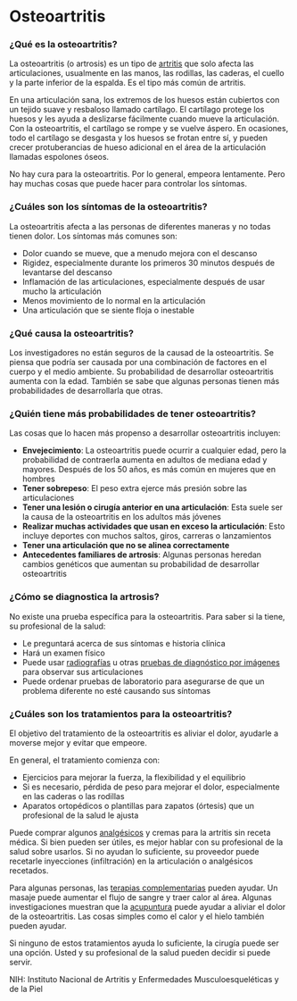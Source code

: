 Osteoartritis
=============


### ¿Qué es la osteoartritis?


La osteoartritis (o artrosis) es un tipo de [artritis](https://medlineplus.gov/spanish/arthritis.html) que solo afecta las articulaciones, usualmente en las manos, las rodillas, las caderas, el cuello y la parte inferior de la espalda. Es el tipo más común de artritis.


En una articulación sana, los extremos de los huesos están cubiertos con un tejido suave y resbaloso llamado cartílago. El cartílago protege los huesos y les ayuda a deslizarse fácilmente cuando mueve la articulación. Con la osteoartritis, el cartílago se rompe y se vuelve áspero. En ocasiones, todo el cartílago se desgasta y los huesos se frotan entre sí, y pueden crecer protuberancias de hueso adicional en el área de la articulación llamadas espolones óseos.


No hay cura para la osteoartritis. Por lo general, empeora lentamente. Pero hay muchas cosas que puede hacer para controlar los síntomas.


### ¿Cuáles son los síntomas de la osteoartritis?


La osteoartritis afecta a las personas de diferentes maneras y no todas tienen dolor. Los síntomas más comunes son:


* Dolor cuando se mueve, que a menudo mejora con el descanso
* Rigidez, especialmente durante los primeros 30 minutos después de levantarse del descanso
* Inflamación de las articulaciones, especialmente después de usar mucho la articulación
* Menos movimiento de lo normal en la articulación
* Una articulación que se siente floja o inestable


### ¿Qué causa la osteoartritis?


Los investigadores no están seguros de la causad de la osteoartritis. Se piensa que podría ser causada por una combinación de factores en el cuerpo y el medio ambiente. Su probabilidad de desarrollar osteoartritis aumenta con la edad. También se sabe que algunas personas tienen más probabilidades de desarrollarla que otras.


### ¿Quién tiene más probabilidades de tener osteoartritis?


Las cosas que lo hacen más propenso a desarrollar osteoartritis incluyen:


* **Envejecimiento**: La osteoartritis puede ocurrir a cualquier edad, pero la probabilidad de contraerla aumenta en adultos de mediana edad y mayores. Después de los 50 años, es más común en mujeres que en hombres
* **Tener sobrepeso**: El peso extra ejerce más presión sobre las articulaciones
* **Tener una lesión o cirugía anterior en una articulación**: Esta suele ser la causa de la osteoartritis en los adultos más jóvenes
* **Realizar muchas actividades que usan en exceso la articulación**: Esto incluye deportes con muchos saltos, giros, carreras o lanzamientos
* **Tener una articulación que no se alinea correctamente**
* **Antecedentes familiares de artrosis**: Algunas personas heredan cambios genéticos que aumentan su probabilidad de desarrollar osteoartritis


### ¿Cómo se diagnostica la artrosis?


No existe una prueba específica para la osteoartritis. Para saber si la tiene, su profesional de la salud:


* Le preguntará acerca de sus síntomas e historia clínica
* Hará un examen físico
* Puede usar [radiografías](https://medlineplus.gov/spanish/xrays.html)  u otras [pruebas de diagnóstico por imágenes](https://medlineplus.gov/spanish/diagnosticimaging.html) para observar sus articulaciones
* Puede ordenar pruebas de laboratorio para asegurarse de que un problema diferente no esté causando sus síntomas


### ¿Cuáles son los tratamientos para la osteoartritis?


El objetivo del tratamiento de la osteoartritis es aliviar el dolor, ayudarle a moverse mejor y evitar que empeore.


En general, el tratamiento comienza con:


* Ejercicios para mejorar la fuerza, la flexibilidad y el equilibrio
* Si es necesario, pérdida de peso para mejorar el dolor, especialmente en las caderas o las rodillas
* Aparatos ortopédicos o plantillas para zapatos (órtesis) que un profesional de la salud le ajusta


Puede comprar algunos [analgésicos](https://medlineplus.gov/spanish/painrelievers.html) y cremas para la artritis sin receta médica. Si bien pueden ser útiles, es mejor hablar con su profesional de la salud sobre usarlos. Si no ayudan lo suficiente, su proveedor puede recetarle inyecciones (infiltración) en la articulación o analgésicos recetados.


Para algunas personas, las [terapias complementarias](https://medlineplus.gov/spanish/complementaryandintegrativemedicine.html) pueden ayudar. Un masaje puede aumentar el flujo de sangre y traer calor al área. Algunas investigaciones muestran que la [acupuntura](https://medlineplus.gov/spanish/acupuncture.html) puede ayudar a aliviar el dolor de la osteoartritis. Las cosas simples como el calor y el hielo también pueden ayudar.


Si ninguno de estos tratamientos ayuda lo suficiente, la cirugía puede ser una opción. Usted y su profesional de la salud pueden decidir si puede servir.


NIH: Instituto Nacional de Artritis y Enfermedades Musculoesqueléticas y de la Piel

